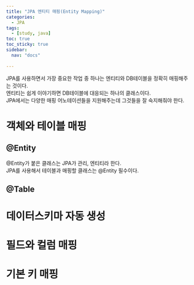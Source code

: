 ```yaml
---
title: "JPA 엔티티 매핑(Entity Mapping)"
categories:
  - JPA
tags:
  - [study, java]
toc: true
toc_sticky: true
sidebar: 
  nav: "docs"
  
---
```

JPA를 사용하면서 가장 중요한 작업 중 하나는 엔티티와 DB테이블을 정확히 매핑해주는 것이다.   
엔티티는 쉽게 이야기하면 DB테이블에 대응되는 하나의 클래스이다.   
JPA에서는 다양한 매핑 어노테이션들을 지원해주는데 그것들을 잘 숙지해줘야 한다.
# 객체와 테이블 매핑
## @Entity
@Entity가 붙은 클래스는 JPA가 관리, 엔티티라 한다.   
JPA를 사용해서 테이블과 매핑할 클래스는 @Entity 필수이다.   

## @Table

# 데이터스키마 자동 생성
# 필드와 컬럼 매핑
# 기본 키 매핑
